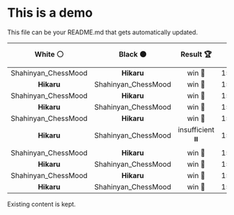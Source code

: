 # This is a demo

This file can be your README.md that gets automatically updated.

<!--START_SECTION:chessStats-->
<!-- Automatically generated with https://github.com/Balastrong/chess-stats-action -->

| White ⚪ | Black ⚫ | Result 🏆 | Date 📅 | Position 🗺️ |
|:---:|:---:|:---:|:---:|:---:|
| Shahinyan_ChessMood | **Hikaru** | win 🥇 | 15/9/2024 | <a href="http://www.ee.unb.ca/cgi-bin/tervo/fen.pl?select=6k1/pp4p1/2p5/8/2q2n2/P1B5/1P2R3/1B3K2 w - -">Link</a> |
| **Hikaru** | Shahinyan_ChessMood | win 🥇 | 15/9/2024 | <a href="http://www.ee.unb.ca/cgi-bin/tervo/fen.pl?select=8/2k2p2/2p2n1p/2PP2p1/PNK1p3/4P2P/5PP1/8 b - -">Link</a> |
| Shahinyan_ChessMood | **Hikaru** | win 🥇 | 15/9/2024 | <a href="http://www.ee.unb.ca/cgi-bin/tervo/fen.pl?select=r1qr4/pp2bpkp/4p3/1Qn2b1P/2P3n1/2N2N2/PP2BP2/2K3RR w - -">Link</a> |
| **Hikaru** | Shahinyan_ChessMood | win 🥇 | 15/9/2024 | <a href="http://www.ee.unb.ca/cgi-bin/tervo/fen.pl?select=2R1b1k1/6p1/3PNp1p/5P2/nr6/5B1P/1P4P1/1K6 b - -">Link</a> |
| Shahinyan_ChessMood | **Hikaru** | win 🥇 | 15/9/2024 | <a href="http://www.ee.unb.ca/cgi-bin/tervo/fen.pl?select=2r5/5p1k/4p1p1/1p1nB3/1b1R4/1p3P2/1P4PP/qQK5 w - -">Link</a> |
| **Hikaru** | Shahinyan_ChessMood | insufficient ⏸️ | 15/9/2024 | <a href="http://www.ee.unb.ca/cgi-bin/tervo/fen.pl?select=K7/8/8/4k3/8/8/8/8 b - -">Link</a> |
| Shahinyan_ChessMood | **Hikaru** | win 🥇 | 15/9/2024 | <a href="http://www.ee.unb.ca/cgi-bin/tervo/fen.pl?select=8/8/5r2/p1pp2kp/1p6/5K2/PPP2R2/8 w - -">Link</a> |
| **Hikaru** | Shahinyan_ChessMood | win 🥇 | 15/9/2024 | <a href="http://www.ee.unb.ca/cgi-bin/tervo/fen.pl?select=5rk1/4r3/pp5R/4nBpP/6P1/2B3b1/PP6/1K1R4 b - -">Link</a> |
| Shahinyan_ChessMood | **Hikaru** | win 🥇 | 15/9/2024 | <a href="http://www.ee.unb.ca/cgi-bin/tervo/fen.pl?select=8/5Bbk/R5p1/6rp/2P2R1n/P7/1r5P/7K w - -">Link</a> |
| **Hikaru** | Shahinyan_ChessMood | win 🥇 | 15/9/2024 | <a href="http://www.ee.unb.ca/cgi-bin/tervo/fen.pl?select=4R3/p4r2/1p2p1kp/4P3/4KP2/PP6/8/8 b - -">Link</a> |

<!--END_SECTION:chessStats-->

Existing content is kept.
